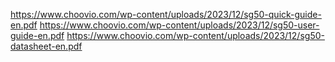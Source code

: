 https://www.choovio.com/wp-content/uploads/2023/12/sg50-quick-guide-en.pdf
https://www.choovio.com/wp-content/uploads/2023/12/sg50-user-guide-en.pdf
https://www.choovio.com/wp-content/uploads/2023/12/sg50-datasheet-en.pdf
